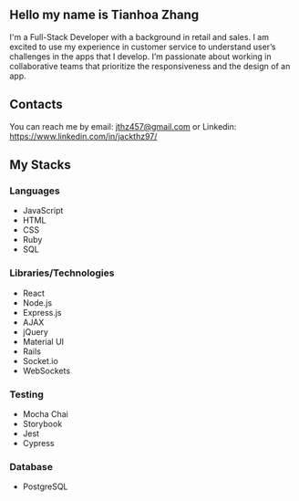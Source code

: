 ## Hello my name is Tianhoa Zhang
I'm a Full-Stack Developer with a background in retail and sales. I am excited to use my experience in customer service to understand user’s challenges in the apps that I develop. I’m passionate about working in collaborative teams that prioritize the responsiveness and the design of an app.

## Contacts
You can reach me by email: jthz457@gmail.com or Linkedin: https://www.linkedin.com/in/jackthz97/

## My Stacks
### Languages
- JavaScript
- HTML
- CSS 
- Ruby 
- SQL

### Libraries/Technologies
- React 
- Node.js 
- Express.js 
- AJAX 
- jQuery
- Material UI
- Rails
- Socket.io
- WebSockets

### Testing
- Mocha Chai
- Storybook
- Jest
- Cypress

### Database
- PostgreSQL

